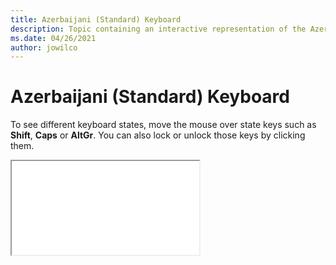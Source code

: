 ```yaml
--- 
title: Azerbaijani (Standard) Keyboard 
description: Topic containing an interactive representation of the Azerbaijani (Standard) Keyboard 
ms.date: 04/26/2021 
author: jowilco 
--- 
```

 
# Azerbaijani (Standard) Keyboard 
 
To see different keyboard states, move the mouse over state keys such as **Shift**, **Caps** or **AltGr**. You can also lock or unlock those keys by clicking them. 
 
<iframe src="kbdazst.html"></iframe> 
